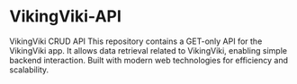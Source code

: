 # VikingViki-API
VikingViki CRUD API  This repository contains a GET-only API for the VikingViki app. It allows data retrieval related to VikingViki, enabling simple backend interaction. Built with modern web technologies for efficiency and scalability. 
